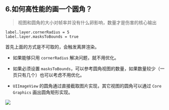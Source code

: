## 6.如何高性能的画一个圆角？


> 视图和圆角的大小对帧率并没有什么卵影响，数量才是伤害的核心输出

```objc
label.layer.cornerRadius = 5
label.layer.masksToBounds = true
```
首先上面的方式是不可取的，会触发离屏渲染。




* 如果能够只用 `cornerRadius` 解决问题，就不用优化。

* 如果必须设置 `masksToBounds`，可以参考圆角视图的数量，如果数量较少（一页只有几个）也可以考虑不用优化。

* `UIImageView` 的圆角通过直接截取图片实现，其它视图的圆角可以通过 `Core Graphics` 画出圆角矩形实现。

![](http://cc.cocimg.com/api/uploads/20150803/1438567033864642.png)


